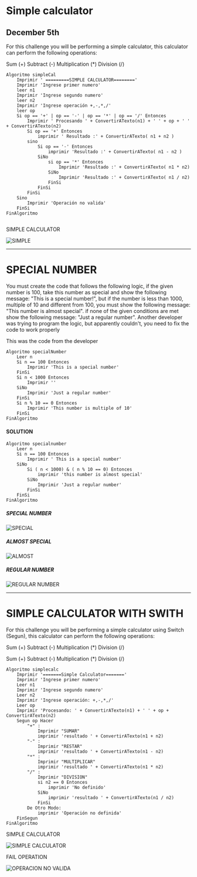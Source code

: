 # Simple calculator

## December 5th

For this challenge you will be performing a simple calculator, this calculator can perform the following operations:

Sum (+)
Subtract (-)
Multiplication (*)
Division (/)

```
Algoritmo simpleCal
	Imprimir ' =========SIMPLE CALCULATOR========'
	Imprimir 'Ingrese primer numero'
	leer n1
	Imprimir 'Ingrese segundo numero'
	leer n2
	Imprimir 'Ingrese operación +,-,*,/'
	leer op
	Si op == '+' | op == '-' | op == '*' | op == '/' Entonces
		Imprimir ' Procesando ' + ConvertirATexto(n1) + ' ' + op + ' ' + ConvertirATexto(n2)
		Si op == '+' Entonces
			imprimir ' Resultado :' + ConvertirATexto( n1 + n2 )
		sino 
			Si op == '-' Entonces
				imprimir 'Resultado :' + ConvertirATexto( n1 - n2 )
			SiNo
				si op == '*' Entonces
					Imprimir 'Resultado :' + ConvertirATexto( n1 * n2)
				SiNo
					Imprimir 'Resultado :' + ConvertirATexto( n1 / n2)
				FinSi
			FinSi
		FinSi
	Sino 
		Imprimir 'Operación no valida'
	FinSi
FinAlgoritmo


```
SIMPLE CALCULATOR

![SIMPLE](https://user-images.githubusercontent.com/119624165/206333241-58d99612-1795-4744-a0f4-e633772c0cab.PNG)

-----------------------

# SPECIAL NUMBER

You must create the code that follows the following logic, if the given number is 100, take this number as special and show the following message: "This is a special number!", but if the number is less than 1000, multiple of 10 and different from 100, you must show the following message: "This number is almost special". if none of the given conditions are met show the following message: "Just a regular number". Another developer was trying to program the logic, but apparently couldn't, you need to fix the code to work properly

This was the code from the developer
```
Algoritmo specialNumber
	Leer n
	Si n == 100 Entonces
		Imprimir 'This is a special number'
	FinSi
	Si n < 1000 Entonces
		Imprimir ''
	SiNo
		Imprimir 'Just a regular number'
	FinSi
	Si n % 10 == 0 Entonces
		Imprimir 'This number is multiple of 10'
	FinSi
FinAlgoritmo
```

#### SOLUTION

```
Algoritmo specialnumber
	Leer n
	Si n == 100 Entonces
		Imprimir ' This is a special number'
	SiNo
		Si ( n < 1000) & ( n % 10 == 0) Entonces
			imprimir 'this number is almost special'
		SiNo
			Imprimir 'Just a regular number'
		FinSi
	FinSi
FinAlgoritmo
```
##### SPECIAL NUMBER
![SPECIAL](https://user-images.githubusercontent.com/119624165/206324194-f9f778b3-3666-4ce2-a077-e7b24f5be237.PNG)

##### ALMOST SPECIAL
![ALMOST](https://user-images.githubusercontent.com/119624165/206324251-baff0c0e-1a8c-4f64-80c7-2c3adaed4e30.PNG)

##### REGULAR NUMBER
![REGULAR NUMBER](https://user-images.githubusercontent.com/119624165/206324295-8d04a9fe-f284-46a5-830b-34684b1633e4.PNG)

-------------------------------------------
# SIMPLE CALCULATOR WITH SWITH

For this challenge you will be performing a simple calculator using Switch (Segun), this calculator can perform the following operations:

Sum (+)
Subtract (-)
Multiplication (*)
Division (/)

Sum (+)
Subtract (-)
Multiplication (*)
Division (/)

```
Algoritmo simplecalc
	Imprimir '=======Simple Calculator======='
	Imprimir 'Ingrese primer numero'
	Leer n1
	Imprimir 'Ingrese segundo numero'
	Leer n2
	Imprimir 'Ingrese operación: +,-,*,/'
	Leer op
	Imprimir 'Procesando: ' + ConvertirATexto(n1) + ' ' + op + ConvertirATexto(n2)
	Segun op Hacer
		"+" :
			Imprimir "SUMAR" 
			imprimir 'resultado ' + ConvertirATexto(n1 + n2)
		"-" :
			Imprimir "RESTAR" 
			imprimir 'resultado ' + ConvertirATexto(n1 - n2)
		"*" :
			Imprimir "MULTIPLICAR" 
			imprimir 'resultado ' + ConvertirATexto(n1 * n2)
		"/" :
			Imprimir "DIVISION"
			si n2 == 0 Entonces
				imprimir 'No definido'
			SiNo
				imprimir 'resultado ' + ConvertirATexto(n1 / n2)
			FinSi
		De Otro Modo:
			imprimir 'Operación no definida'
	FinSegun
FinAlgoritmo

```
SIMPLE CALCULATOR

![SIMPLE CALCULATOR](https://user-images.githubusercontent.com/119624165/206322168-d5115f47-0c52-4c34-93e2-c8adf4914f20.PNG)

FAIL OPERATION

![OPERACION NO VALIDA](https://user-images.githubusercontent.com/119624165/206322435-b2dbaa25-8464-4a4c-a4a3-ab5ea703c58b.PNG)
